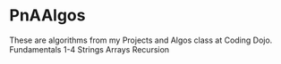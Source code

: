 # PnAAlgos

These are algorithms from my Projects and Algos class at Coding Dojo.
Fundamentals 1-4
Strings
Arrays
Recursion
